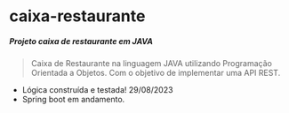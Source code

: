 # caixa-restaurante
##### Projeto caixa de restaurante em JAVA
> Caixa de Restaurante na linguagem JAVA utilizando Programação Orientada a Objetos. Com o objetivo de implementar uma API REST.

* Lógica construída e testada! 29/08/2023
* Spring boot em andamento.
